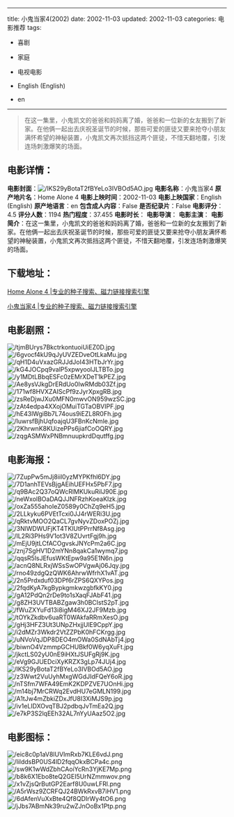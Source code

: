
---
title: 小鬼当家4(2002)
date: 2002-11-03
updated: 2002-11-03
categories: 电影推荐
tags:
- 喜剧
- 家庭
- 电视电影

- English (English)
- en
---


> 在这一集里，小鬼凯文的爸爸和妈妈离了婚，爸爸和一位新的女友搬到了新家。在他俩一起出去庆祝圣诞节的时候，那些可爱的匪徒又要来抢夺小朋友满怀希望的神秘装置，小鬼凯文再次抵挡这两个匪徒，不惜天翻地覆，引发连场刺激爆笑的场面。

## **电影详情**：

**电影封面**：<img src="https://image.tmdb.org/t/p/w200/lKS29yBotaT2fBYeLo3IVBOd5AO.jpg" alt="/lKS29yBotaT2fBYeLo3IVBOd5AO.jpg" title="/lKS29yBotaT2fBYeLo3IVBOd5AO.jpg">
**电影名称**：小鬼当家4
**原产地片名**：Home Alone 4
**电影上映时间**：2002-11-03
**电影上映国家**：English (English)
**原产地语言**：en
**包含成人内容**：False
**是否纪录片**：False
**电影评分**：4.5
**评分人数**：1194
**热门程度**：37.455
**电影时长**：
**电影导演**：
**电影主演**：
**电影简介**：在这一集里，小鬼凯文的爸爸和妈妈离了婚，爸爸和一位新的女友搬到了新家。在他俩一起出去庆祝圣诞节的时候，那些可爱的匪徒又要来抢夺小朋友满怀希望的神秘装置，小鬼凯文再次抵挡这两个匪徒，不惜天翻地覆，引发连场刺激爆笑的场面。

## **下载地址**：
[Home Alone 4 |专业的种子搜索、磁力链接搜索引擎](https://movie.amd794.com:2083/?search=Home%20Alone%204&ordering=&mode=match_phrase&page_size=10&page=1)

[小鬼当家4 |专业的种子搜索、磁力链接搜索引擎](https://movie.amd794.com:2083/?search=%E5%B0%8F%E9%AC%BC%E5%BD%93%E5%AE%B64&ordering=&mode=match_phrase&page_size=10&page=1)
 

## **电影剧照**：
<img src="https://image.tmdb.org/t/p/original/tjmBUrys7BkctrkontuoiUiEZ0D.jpg" alt="/tjmBUrys7BkctrkontuoiUiEZ0D.jpg" title="/tjmBUrys7BkctrkontuoiUiEZ0D.jpg"><img src="https://image.tmdb.org/t/p/original/6gvocf4kU9qJyUVZEDveOtLkaMu.jpg" alt="/6gvocf4kU9qJyUVZEDveOtLkaMu.jpg" title="/6gvocf4kU9qJyUVZEDveOtLkaMu.jpg"><img src="https://image.tmdb.org/t/p/original/qH1D4uVxazGRJJdJoI43HTbJrYr.jpg" alt="/qH1D4uVxazGRJJdJoI43HTbJrYr.jpg" title="/qH1D4uVxazGRJJdJoI43HTbJrYr.jpg"><img src="https://image.tmdb.org/t/p/original/kG4JOCpq9valP5xpwyoolJLTBTo.jpg" alt="/kG4JOCpq9valP5xpwyoolJLTBTo.jpg" title="/kG4JOCpq9valP5xpwyoolJLTBTo.jpg"><img src="https://image.tmdb.org/t/p/original/y1MDtLBbqESFc0zEMrXDeT1kPEZ.jpg" alt="/y1MDtLBbqESFc0zEMrXDeT1kPEZ.jpg" title="/y1MDtLBbqESFc0zEMrXDeT1kPEZ.jpg"><img src="https://image.tmdb.org/t/p/original/Ae8ysVJkgDrERdUo0IwRMdb03Zf.jpg" alt="/Ae8ysVJkgDrERdUo0IwRMdb03Zf.jpg" title="/Ae8ysVJkgDrERdUo0IwRMdb03Zf.jpg"><img src="https://image.tmdb.org/t/p/original/171wf8HVXZAIScPf9zJyrXpxgRB.jpg" alt="/171wf8HVXZAIScPf9zJyrXpxgRB.jpg" title="/171wf8HVXZAIScPf9zJyrXpxgRB.jpg"><img src="https://image.tmdb.org/t/p/original/zsReDjwJXu0MFN0mwvON959wzSC.jpg" alt="/zsReDjwJXu0MFN0mwvON959wzSC.jpg" title="/zsReDjwJXu0MFN0mwvON959wzSC.jpg"><img src="https://image.tmdb.org/t/p/original/zAt4edpa4XXojOMuiTGTaOBVIPF.jpg" alt="/zAt4edpa4XXojOMuiTGTaOBVIPF.jpg" title="/zAt4edpa4XXojOMuiTGTaOBVIPF.jpg"><img src="https://image.tmdb.org/t/p/original/hE43lWgiBb7L74ous9iEZL8R0Fh.jpg" alt="/hE43lWgiBb7L74ous9iEZL8R0Fh.jpg" title="/hE43lWgiBb7L74ous9iEZL8R0Fh.jpg"><img src="https://image.tmdb.org/t/p/original/luwrsfBjhUqfoajqU3FBnKcNmle.jpg" alt="/luwrsfBjhUqfoajqU3FBnKcNmle.jpg" title="/luwrsfBjhUqfoajqU3FBnKcNmle.jpg"><img src="https://image.tmdb.org/t/p/original/2KhrwnK8KUizePPs6jiafCoOQRY.jpg" alt="/2KhrwnK8KUizePPs6jiafCoOQRY.jpg" title="/2KhrwnK8KUizePPs6jiafCoOQRY.jpg"><img src="https://image.tmdb.org/t/p/original/zqgASMWxPNBmnuupkrdDqutffg.jpg" alt="/zqgASMWxPNBmnuupkrdDqutffg.jpg" title="/zqgASMWxPNBmnuupkrdDqutffg.jpg">

## **电影海报**：
<img src="https://image.tmdb.org/t/p/original/7ZupPw5mJj8iil0yzMYPKfhl6DY.jpg" alt="/7ZupPw5mJj8iil0yzMYPKfhl6DY.jpg" title="/7ZupPw5mJj8iil0yzMYPKfhl6DY.jpg"><img src="https://image.tmdb.org/t/p/original/7D1anhTEVsBjgAEihUEFHx5PbF7.jpg" alt="/7D1anhTEVsBjgAEihUEFHx5PbF7.jpg" title="/7D1anhTEVsBjgAEihUEFHx5PbF7.jpg"><img src="https://image.tmdb.org/t/p/original/q9BAc2Q37oQWcRlMKUkuRilJ90E.jpg" alt="/q9BAc2Q37oQWcRlMKUkuRilJ90E.jpg" title="/q9BAc2Q37oQWcRlMKUkuRilJ90E.jpg"><img src="https://image.tmdb.org/t/p/original/neWxolBOaDAQJJNFRzhKoeaKIzk.jpg" alt="/neWxolBOaDAQJJNFRzhKoeaKIzk.jpg" title="/neWxolBOaDAQJJNFRzhKoeaKIzk.jpg"><img src="https://image.tmdb.org/t/p/original/oxZa555ahoIeZ0589y0ChZq9eH5.jpg" alt="/oxZa555ahoIeZ0589y0ChZq9eH5.jpg" title="/oxZa555ahoIeZ0589y0ChZq9eH5.jpg"><img src="https://image.tmdb.org/t/p/original/2LLkyku6PVEtTcxi0JJ4rWERi3U.jpg" alt="/2LLkyku6PVEtTcxi0JJ4rWERi3U.jpg" title="/2LLkyku6PVEtTcxi0JJ4rWERi3U.jpg"><img src="https://image.tmdb.org/t/p/original/qRktvMOO2QaCL7gvNyvZDoxPOZj.jpg" alt="/qRktvMOO2QaCL7gvNyvZDoxPOZj.jpg" title="/qRktvMOO2QaCL7gvNyvZDoxPOZj.jpg"><img src="https://image.tmdb.org/t/p/original/3NlWDWUFjKT4TKlUtPPrrNf8Asg.jpg" alt="/3NlWDWUFjKT4TKlUtPPrrNf8Asg.jpg" title="/3NlWDWUFjKT4TKlUtPPrrNf8Asg.jpg"><img src="https://image.tmdb.org/t/p/original/lL2Ri3PHs9V1ot3V8ZUvrtFgj9h.jpg" alt="/lL2Ri3PHs9V1ot3V8ZUvrtFgj9h.jpg" title="/lL2Ri3PHs9V1ot3V8ZUvrtFgj9h.jpg"><img src="https://image.tmdb.org/t/p/original/mEjU9jtLCfACOgvskJNYcPm2a6C.jpg" alt="/mEjU9jtLCfACOgvskJNYcPm2a6C.jpg" title="/mEjU9jtLCfACOgvskJNYcPm2a6C.jpg"><img src="https://image.tmdb.org/t/p/original/znj7SgHV1D2mYNn8qakCa1wymq7.jpg" alt="/znj7SgHV1D2mYNn8qakCa1wymq7.jpg" title="/znj7SgHV1D2mYNn8qakCa1wymq7.jpg"><img src="https://image.tmdb.org/t/p/original/qqsR5lsJEfusWKtEpw9a95E1N6n.jpg" alt="/qqsR5lsJEfusWKtEpw9a95E1N6n.jpg" title="/qqsR5lsJEfusWKtEpw9a95E1N6n.jpg"><img src="https://image.tmdb.org/t/p/original/acnQ8NLRxjWSsSwOPVgwAj06Jqy.jpg" alt="/acnQ8NLRxjWSsSwOPVgwAj06Jqy.jpg" title="/acnQ8NLRxjWSsSwOPVgwAj06Jqy.jpg"><img src="https://image.tmdb.org/t/p/original/rno49zdgQzQWK6AhrwWfrhX1vAT.jpg" alt="/rno49zdgQzQWK6AhrwWfrhX1vAT.jpg" title="/rno49zdgQzQWK6AhrwWfrhX1vAT.jpg"><img src="https://image.tmdb.org/t/p/original/2n5Prdxduf03DPf6rZPS6QXYPos.jpg" alt="/2n5Prdxduf03DPf6rZPS6QXYPos.jpg" title="/2n5Prdxduf03DPf6rZPS6QXYPos.jpg"><img src="https://image.tmdb.org/t/p/original/2fqdKyA7kgBypkgmkwzgbfkKY0.jpg" alt="/2fqdKyA7kgBypkgmkwzgbfkKY0.jpg" title="/2fqdKyA7kgBypkgmkwzgbfkKY0.jpg"><img src="https://image.tmdb.org/t/p/original/gA12PdQn2rDe9to1sXaqFJAbF41.jpg" alt="/gA12PdQn2rDe9to1sXaqFJAbF41.jpg" title="/gA12PdQn2rDe9to1sXaqFJAbF41.jpg"><img src="https://image.tmdb.org/t/p/original/g8ZH3UVTBABZgaw3h0BCIstS2pT.jpg" alt="/g8ZH3UVTBABZgaw3h0BCIstS2pT.jpg" title="/g8ZH3UVTBABZgaw3h0BCIstS2pT.jpg"><img src="https://image.tmdb.org/t/p/original/fWuZXYuFd13i8igM46XJ2JF9Mzb.jpg" alt="/fWuZXYuFd13i8igM46XJ2JF9Mzb.jpg" title="/fWuZXYuFd13i8igM46XJ2JF9Mzb.jpg"><img src="https://image.tmdb.org/t/p/original/tOYkZkdbv6uaRT0WAkfaRRmXesO.jpg" alt="/tOYkZkdbv6uaRT0WAkfaRRmXesO.jpg" title="/tOYkZkdbv6uaRT0WAkfaRRmXesO.jpg"><img src="https://image.tmdb.org/t/p/original/gHj3HFZ3Ut3UNpZHxjjUlE9CppY.jpg" alt="/gHj3HFZ3Ut3UNpZHxjjUlE9CppY.jpg" title="/gHj3HFZ3Ut3UNpZHxjjUlE9CppY.jpg"><img src="https://image.tmdb.org/t/p/original/i2dMZr3Wkdr2VtZZPbK0hFCKrgg.jpg" alt="/i2dMZr3Wkdr2VtZZPbK0hFCKrgg.jpg" title="/i2dMZr3Wkdr2VtZZPbK0hFCKrgg.jpg"><img src="https://image.tmdb.org/t/p/original/uNVoVqJDP8DEO4mOWa0SdNAbTj4.jpg" alt="/uNVoVqJDP8DEO4mOWa0SdNAbTj4.jpg" title="/uNVoVqJDP8DEO4mOWa0SdNAbTj4.jpg"><img src="https://image.tmdb.org/t/p/original/biwnO4VzmmpGCHUBkf0W6yqXuFt.jpg" alt="/biwnO4VzmmpGCHUBkf0W6yqXuFt.jpg" title="/biwnO4VzmmpGCHUBkf0W6yqXuFt.jpg"><img src="https://image.tmdb.org/t/p/original/jkctLS02yU0nE9iHXtJSUFgRj9K.jpg" alt="/jkctLS02yU0nE9iHXtJSUFgRj9K.jpg" title="/jkctLS02yU0nE9iHXtJSUFgRj9K.jpg"><img src="https://image.tmdb.org/t/p/original/eVg9GJUEDciXyKRZX3gLp74JUj4.jpg" alt="/eVg9GJUEDciXyKRZX3gLp74JUj4.jpg" title="/eVg9GJUEDciXyKRZX3gLp74JUj4.jpg"><img src="https://image.tmdb.org/t/p/original/lKS29yBotaT2fBYeLo3IVBOd5AO.jpg" alt="/lKS29yBotaT2fBYeLo3IVBOd5AO.jpg" title="/lKS29yBotaT2fBYeLo3IVBOd5AO.jpg"><img src="https://image.tmdb.org/t/p/original/z3Wwt2VuUyhMxgWGdJIdFQeY6oR.jpg" alt="/z3Wwt2VuUyhMxgWGdJIdFQeY6oR.jpg" title="/z3Wwt2VuUyhMxgWGdJIdFQeY6oR.jpg"><img src="https://image.tmdb.org/t/p/original/nTSfm7WFA49EmK2KDPZVE7UOnHi.jpg" alt="/nTSfm7WFA49EmK2KDPZVE7UOnHi.jpg" title="/nTSfm7WFA49EmK2KDPZVE7UOnHi.jpg"><img src="https://image.tmdb.org/t/p/original/m14bj7MrCRWq2EvdHU7eGMLN199.jpg" alt="/m14bj7MrCRWq2EvdHU7eGMLN199.jpg" title="/m14bj7MrCRWq2EvdHU7eGMLN199.jpg"><img src="https://image.tmdb.org/t/p/original/A1tJw4mZbkiZDxJfU8I3XiMJS9p.jpg" alt="/A1tJw4mZbkiZDxJfU8I3XiMJS9p.jpg" title="/A1tJw4mZbkiZDxJfU8I3XiMJS9p.jpg"><img src="https://image.tmdb.org/t/p/original/iv1eLIDXOvqTBJ2pdbqJvTmEa2Q.jpg" alt="/iv1eLIDXOvqTBJ2pdbqJvTmEa2Q.jpg" title="/iv1eLIDXOvqTBJ2pdbqJvTmEa2Q.jpg"><img src="https://image.tmdb.org/t/p/original/e7kP3S2lqEEh32AL7nYyUAaz5O2.jpg" alt="/e7kP3S2lqEEh32AL7nYyUAaz5O2.jpg" title="/e7kP3S2lqEEh32AL7nYyUAaz5O2.jpg">

## **电影图标**：
<img src="https://image.tmdb.org/t/p/original/eic8c0p1aV8lUVImRxb7KLE6vdJ.png" alt="/eic8c0p1aV8lUVImRxb7KLE6vdJ.png" title="/eic8c0p1aV8lUVImRxb7KLE6vdJ.png"><img src="https://image.tmdb.org/t/p/original/lilddsBP0US4lD2fqqOkxBCPa4c.png" alt="/lilddsBP0US4lD2fqqOkxBCPa4c.png" title="/lilddsBP0US4lD2fqqOkxBCPa4c.png"><img src="https://image.tmdb.org/t/p/original/sw9K1wWdZbhCAoiYcRn3YjKE7Mp.png" alt="/sw9K1wWdZbhCAoiYcRn3YjKE7Mp.png" title="/sw9K1wWdZbhCAoiYcRn3YjKE7Mp.png"><img src="https://image.tmdb.org/t/p/original/b8k6X1Ebo8teQ2GEI5UrNZmmwov.png" alt="/b8k6X1Ebo8teQ2GEI5UrNZmmwov.png" title="/b8k6X1Ebo8teQ2GEI5UrNZmmwov.png"><img src="https://image.tmdb.org/t/p/original/x1vZjsQrButGP2Earf8U0uwLFRl.png" alt="/x1vZjsQrButGP2Earf8U0uwLFRl.png" title="/x1vZjsQrButGP2Earf8U0uwLFRl.png"><img src="https://image.tmdb.org/t/p/original/A5rWsz9ZCRFQJ24BWkRxvB7iHV1.png" alt="/A5rWsz9ZCRFQJ24BWkRxvB7iHV1.png" title="/A5rWsz9ZCRFQJ24BWkRxvB7iHV1.png"><img src="https://image.tmdb.org/t/p/original/6dAfenVuXxBte4Qf8QDIrWy4tO6.png" alt="/6dAfenVuXxBte4Qf8QDIrWy4tO6.png" title="/6dAfenVuXxBte4Qf8QDIrWy4tO6.png"><img src="https://image.tmdb.org/t/p/original/jJbs7ABmNk39ru2wZJnOoBx1Ptp.png" alt="/jJbs7ABmNk39ru2wZJnOoBx1Ptp.png" title="/jJbs7ABmNk39ru2wZJnOoBx1Ptp.png">
